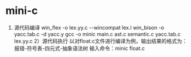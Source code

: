 # mini-c
1) 源代码编译
win_flex -o lex.yy.c --wincompat lex.l
win_bison -o yacc.tab.c -d yacc.y
gcc -o minic main.c ast.c semantic.c yacc.tab.c lex.yy.c
2）源代码执行
以对float.c文件进行编译为例，输出结果的格式为：报错-符号表-四元式-抽象语法树
输入命令：minic float.c
